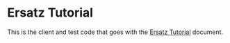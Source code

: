 # Ersatz Tutorial

This is the client and test code that goes with the [Ersatz Tutorial](https://cjstehno.github.io/ersatz/docs/tutorial.html) document.